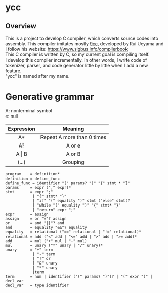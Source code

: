 # ycc

## Overview
This is a project to develop C compiler, which converts source codes into assembly. This compiler imitates mostly  [9cc](https://github.com/rui314/9cc), developed by Rui Ueyama and I follow his website: https://www.sigbus.info/compilerbook  
This C compiler is written by C, so my current goal is compiling itself.  
I develop this compiler incrementally. In other words, I write code of tokenizer, parser, and code generator little by little when I add a new feature.  
"ycc" is named after my name. 

# Generative grammar

A: nonterminal symbol  
e: null

| Expression |          Meaning           |
| :--------: | :------------------------: |
|     A*     | Repeat A more than 0 times |
|     A?     |           A or e           |
|   A \| B   |           A or B           |
|   (...)    |          Grouping          |

```
program    = definition*
definition = define_func
define_func = identifier "(" params? ")" "{" stmt * "}"
params     = expr ("," expr)*
stmt       = expr ";"
            | "{" stmt* "}"
            | "if" "(" equality ")" stmt ("else" stmt)?
            | "while "(" equality ")" "{" stmt* "}"
            | "return" expr ";"
expr       = assign
assign     = or "="? assign
or         = and "||"? and
and        = equality "&&"? equality
equality   = relational ("==" relational | "!=" relational)*
relational = add ("<" add | "<=" add | ">" add | ">= add)*
add        = mul ("+" mul | "-" mul)
mul        = unary ("*" unary | "/" unary)*
unary      = "+" term
            | "-" term
            | "!" or
            | "&" unary
            | "*" unary
            |term
term       = num | identifier ("(" params? ")")? | "(" expr ")" | decl_var
decl_var   = type identifier
```
